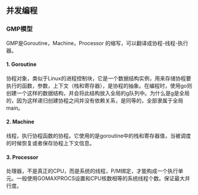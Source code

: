## 并发编程

### GMP模型

GMP是Goroutine，Machine，Processor 的缩写，可以翻译成协程-线程-执行器。

#### 1. Goroutine

协程对象，类似于Linux的进程控制块，它是一个数据结构实例，用来存储协程要执行的函数，参数，上下文（栈和寄存器），是协程的抽象。在编程时，使用go则创建一个这样的数据结构，并会将此结构放入全局的g队列中。为什么是g是全局的，因为这样递归创建协程之间并没有依赖关系，是同等的，全部隶属于全局main。

#### 2. Machine

线程，执行协程函数的协程。它使用的是goroutine中的栈和寄存器值，当被调度的时候恢复或者保存协程上下文信息。

#### 3. Processor

处理器，不是真正的CPU，而是系统的线程，P/M绑定，才能构成一个执行单元。一般使用GOMAXPROCS设置和CPU核数相等的系统线程个数。保证最大并行度。

